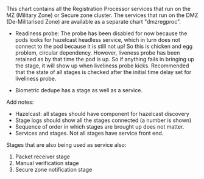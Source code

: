 This chart contains all the Registration Processor services that run on the MZ (Military Zone) or Secure zone cluster.  The services that run on the DMZ (De-Militarised Zone) are available as a separate chart "dmzregproc".

* Readiness probe:
The probe has been disabled for now because the pods looks for hazelcast headless service, which in turn does not connect to the pod because it is still not up!  So this is chicken and egg problem, circular dependency. However, liveness probe has been retained as by that time the pod is up. So if anything fails in bringing up the stage, it will show up when liveliness probe kicks.  Recommended that the state of all stages is checked after the initial time delay set for liveliness probe.

* Biometric dedupe has a stage as well as a service.

Add notes:
* Hazelcast: all stages should have component for hazelcast discovery
* Stage logs should show all the stages connected (a number is shown)
* Sequence of order in which stages are brought up does not matter.
* Services and stages.  Not all stages have service front end.

Stages that are also being used as service also:
1. Packet receiver stage
1. Manual verification stage
1. Secure zone notification stage

